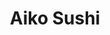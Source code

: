 ---
layout: place
title: Aiko Sushi
permalink: /california/rancho-cordova/aiko-sushi.html
stateAbbr: CA
stateName: California
cityName: Rancho Cordova
seo:
  type: restaurant
  links: null
place_id: ChIJieYbxL7dmoARGA1JGihv9QI
photos:
  - name: >-
      places/ChIJieYbxL7dmoARGA1JGihv9QI/photos/AeeoHcJTyMgVz-CHw2DQ4PeR6aJLc3y7JakLDEu32GrR9KV2qn-ubbqLecyaKmAidpg_zLC_IphOXWyxx0GzYdGyXRGPL9gwaA1XaUjAqJi1XtYEst322lTl6rql_y8ml3fLS7Ub2Z7C1y9zz3Cvdh5UBJsuu9QzqipLg204tmWXcjwfCNY-fsm8ReBVzyP9BpPLa77s8mBXpvqeXr1cQuMaV26cjxWiJTS6vo85oV-VzHnsB8Y8tOCasnvs4gc0d0VzUAsdqGQFqugoT-G61tSfxOXQMO1gC8TSUsTRlJkIMr1rwQ
    widthPx: 3024
    heightPx: 4032
    authorAttributions:
      - displayName: Aiko Sushi
        uri: https://maps.google.com/maps/contrib/111884784104069995180
        photoUri: >-
          https://lh3.googleusercontent.com/a/ACg8ocK_c4goTiC6Evjazoos0LMYxvNhanaBHPoVeAjumwqlki6Qzg=s100-p-k-no-mo
    flagContentUri: >-
      https://www.google.com/local/imagery/report/?cb_client=maps_api_places.places_api&image_key=!1e10!2sAF1QipNop3QuygeNxmoB5Th1XJXkRPzTe60XfVvLkeiy&hl=en-US
    googleMapsUri: >-
      https://www.google.com/maps/place//data=!3m4!1e2!3m2!1sAF1QipNop3QuygeNxmoB5Th1XJXkRPzTe60XfVvLkeiy!2e10!4m2!3m1!1s0x809addbec41be689:0x2f56f281a490d18
  - name: >-
      places/ChIJieYbxL7dmoARGA1JGihv9QI/photos/AeeoHcKZaHa4S2vJr_JD5VNg4HOJoMyiuI-vrQwEgZHG5eL-zZ7v9c-V9Vz6aF61ElJ-lu4Ol3tVjv1KReOdiCRWbhkkBGTcPnhHDUW8JRdxVhnIXqKJUPJUR6g4ppKpu5uEH5VQAJhcRNRhwZ01AQxlJuWYtb5PavNXIag-oLc1qxPe67-jIhi56GOzIIRFsZ2cAhyAkqZa3AKTM6Pg3UjNkN2o-U5Z7N35zSnN3Cymk11vykjpB0HpdBw0nmOC-efg62nCXMNjf33mpZNhMEyK-GPcvRbcXpnnDm42VOLafdrdMuMesnMazGlAC3L5ezGZ0mRWi12X_9uhe1wWfT4Y8v3a2pyoXTlEQEPyXxA1P82X5Sdb90UqRfi8FMgMkBp0ZcGKkcoQoSVljPHAe8wyWWkepCmrdjNjFYkJVj_wTWL70HxN
    widthPx: 3897
    heightPx: 1942
    authorAttributions:
      - displayName: Lisa Fong Gierek
        uri: https://maps.google.com/maps/contrib/111468135841369877195
        photoUri: >-
          https://lh3.googleusercontent.com/a-/ALV-UjW5UwysS_4L_UXC3vC9FCe2pXTRd09Ke6f8rDHpprDj9FxR-k_2=s100-p-k-no-mo
    flagContentUri: >-
      https://www.google.com/local/imagery/report/?cb_client=maps_api_places.places_api&image_key=!1e10!2sCIHM0ogKEICAgICB97CqlQE&hl=en-US
    googleMapsUri: >-
      https://www.google.com/maps/place//data=!3m4!1e2!3m2!1sCIHM0ogKEICAgICB97CqlQE!2e10!4m2!3m1!1s0x809addbec41be689:0x2f56f281a490d18
  - name: >-
      places/ChIJieYbxL7dmoARGA1JGihv9QI/photos/AeeoHcITt4EL4YYDVT_OxFblgsuxtjo0JINKuAGnpatbB6gub_D-tUPV0Bt2oNke_9FSS-X3tthfCtEaLwTcxEc3mD-6qhZOOpZd1la5REUaUSJnSPqoDPjbCtSOXXNPEFCxWspk4fqbmLyCDvJUsPb3DFD5F1l_vRAynern6fzXPnZ-qtmmcasF6zD1zcL_R7Lkr5TzhmOB2q-Dbb2I4X1iiqv_F35zbCpSQ9mYsARSVHtnHybAb_eZGpLgn1P1MN_RZHKOxLUjo2uA1w8ODLEFigJwbY1_bJaQNyNo7fT_E3A8ZBb4kcmoRTt2EHNaaaPQazO83E4I9DEtj-LB0ILOk0Snv36Vi7SbpTHjTa0tqW0VZOKer0KNx9J3Pqh4QHC-6VVuOnlWPQolCiGNJhEX0_haSf6_BCjd75HwN0hHINJlZHCq
    widthPx: 4030
    heightPx: 3022
    authorAttributions:
      - displayName: Lada Shchekleina
        uri: https://maps.google.com/maps/contrib/117057305159773565801
        photoUri: >-
          https://lh3.googleusercontent.com/a-/ALV-UjXZfDBDyjDeV4Vn_5EoFRUWR-BV3fZfDoUHavQv9FFu_nzn0BvfZA=s100-p-k-no-mo
    flagContentUri: >-
      https://www.google.com/local/imagery/report/?cb_client=maps_api_places.places_api&image_key=!1e10!2sCIHM0ogKEICAgMCoqNK08wE&hl=en-US
    googleMapsUri: >-
      https://www.google.com/maps/place//data=!3m4!1e2!3m2!1sCIHM0ogKEICAgMCoqNK08wE!2e10!4m2!3m1!1s0x809addbec41be689:0x2f56f281a490d18
  - name: >-
      places/ChIJieYbxL7dmoARGA1JGihv9QI/photos/AeeoHcIcpLRVVv32c-S6HVPc6gTcYcD6l7BtRTFnTzNQS1PgHhKL71kKSxmu3CbfZRuviP5rUSwZvk0U4toFtFLM9OfP5A8q1FkajzfopuJXEELiqqujDLw6MWWjp--CFCuohTryRBCVtz17ZBNkIKh0P7cVCWUXlp9WIjkX6n8NJvYFBY1FC5GXm5_6SY8lgtdDx_Xv8UfxQt4ZzR2Ucet1O1tAdgcrbkLHt5ZgqOUk9IkQIvnEqq1S_MKA4UFmXgtKyQEnulDK6AKjqeA7pIW5Kk7ojqZen9Jzi0v4o89ggUvMuT2z9DxSv8eExFkILy84QoE2MfttBRxkAZR-CSWiTDSBAfG6GxdPUu4nCQYWZYGyQjgh-Nr_g_C-tobXGF4nBWcxxg-FUJPA8yyfDILz4tZVGTLB-MCSfXaqxbvRpFAMgyZH
    widthPx: 3462
    heightPx: 2485
    authorAttributions:
      - displayName: Kelly Soulies
        uri: https://maps.google.com/maps/contrib/110447183849032915392
        photoUri: >-
          https://lh3.googleusercontent.com/a/ACg8ocLAvwlv0gE2W3KoEJo3v9WKGSvloldrb0JjKIGJCEZhL9UL0A=s100-p-k-no-mo
    flagContentUri: >-
      https://www.google.com/local/imagery/report/?cb_client=maps_api_places.places_api&image_key=!1e10!2sCIHM0ogKEICAgIDj_bXB0AE&hl=en-US
    googleMapsUri: >-
      https://www.google.com/maps/place//data=!3m4!1e2!3m2!1sCIHM0ogKEICAgIDj_bXB0AE!2e10!4m2!3m1!1s0x809addbec41be689:0x2f56f281a490d18
  - name: >-
      places/ChIJieYbxL7dmoARGA1JGihv9QI/photos/AeeoHcKN7kkRBR7uKkzfxKktgtCorKfROzMTwxp4nftPjAiXVVGA_Gks7tGRRBDQR6weOXJ5di7SYb4G6zORRozRSUQLzrhviYZv8r7RgLUjlcEZjOLzCxW9u2j18VhJ_PTt1WE7Hw-tU8YRWoSgZ4ed4z5qShXCrD6bbWHVCo1tNzgL21MK4PUUfOM40Sdxc1CdZ_xgUTJLFxEV2-nmDC0ro3Mh6w8iGDSwc8_Xy0WM8dXnToFpuYeeYBOGxuRB2NhdqbCU7mEfxrkw6p80uY5fZOmxvazBfTdUommPgoIriaFK5FC8VBhf33IcmcmO9NPK2g_F48C7kIIe4ZphWlKVy0dQL_BgMm59LG-KLWKK2ieT4a1p9LtRrF6D2V5Z1O_mDdz24N_qOD1_Y3Rqv6Yi_h-VQFNbUguCzGxld2MQwh4zRQ
    widthPx: 3024
    heightPx: 4032
    authorAttributions:
      - displayName: Danielle VanderVeen
        uri: https://maps.google.com/maps/contrib/110931676253773916088
        photoUri: >-
          https://lh3.googleusercontent.com/a/ACg8ocIoxt9fK_aNzucFtgS1vtb3TDodouqkFU7Lg18w1r6LtGD4ew=s100-p-k-no-mo
    flagContentUri: >-
      https://www.google.com/local/imagery/report/?cb_client=maps_api_places.places_api&image_key=!1e10!2sCIHM0ogKEICAgID7yZGMTw&hl=en-US
    googleMapsUri: >-
      https://www.google.com/maps/place//data=!3m4!1e2!3m2!1sCIHM0ogKEICAgID7yZGMTw!2e10!4m2!3m1!1s0x809addbec41be689:0x2f56f281a490d18
  - name: >-
      places/ChIJieYbxL7dmoARGA1JGihv9QI/photos/AeeoHcIKsVjHoYIf_FqMmAnqzCQ-Ddo943Atuemb9X2LSTR4MH3JR0DOGMRlhUwiEcF4C_DqvczktZTN1VwyBiUlsyyZ3H5VF5xzx_6op6WZh28ByajsezH-kpwUpQqhBYzsS-6BpIpkMe0PaNjVLNrXk247EIhrRlMn0dG8n9MIZXR0tU-nb1jTaMxWcWzUBnPD3cmUY72iYkRaWA4xiV4Rp1vqdo1eFLWVu5X_pjsmj1m98e1h2fdFJrMnPE1XZI-5Q6Q4yGjVEmxZ9IxAYb1v0MV8InQimkdT0XbvE8qsDVMbDcL76-skJPfYnipB-9xmsbj50QWZdObfc5j8HF3BBGTqUIbkVjxbXAzN-PqVjdPsQlrFr5oMZMnXoNYkVrIxcXm8gjQideOUBYxaOwXs1Oq2oeFm78Wnt1dBedQED62mxw
    widthPx: 3024
    heightPx: 4032
    authorAttributions:
      - displayName: Michael W.
        uri: https://maps.google.com/maps/contrib/100650347987392581241
        photoUri: >-
          https://lh3.googleusercontent.com/a-/ALV-UjUChZ-TZB0XTqluQ04MhZVE30j1vJjSFjFoQDmM7KyrG7uTIX4q=s100-p-k-no-mo
    flagContentUri: >-
      https://www.google.com/local/imagery/report/?cb_client=maps_api_places.places_api&image_key=!1e10!2sCIHM0ogKEICAgIDPl6SYNg&hl=en-US
    googleMapsUri: >-
      https://www.google.com/maps/place//data=!3m4!1e2!3m2!1sCIHM0ogKEICAgIDPl6SYNg!2e10!4m2!3m1!1s0x809addbec41be689:0x2f56f281a490d18
  - name: >-
      places/ChIJieYbxL7dmoARGA1JGihv9QI/photos/AeeoHcIXC9xjv-1CUrkw82-NLNO9-JjfK1A_YtP21m2m3cAYW5jqE5lnQkWp7QhTvIQHI8q72Sm73CwAIU0a2NItnS9NXt3k2eWOcT9LNy_VeOdNngOWsGNoZI9yJ2UF39x3lHjH0qn-Nx-teoiE6BvYH0NM1vBfyxg-ZdBniwjZm3tAVnJ4UbuRXQIp64PSMJoE4HHzQxpPjoJeYGbanW5nlkjDzCa7pyJT0KP4NpbT2Sgj4c_EIqw8l6dMl5adEagelTuCEg0RRC22QysPAH0m7V-C92DOU_F2BI7-JL1dcd4qd4hg6zHWHlxM5y0nYML0JhIcBs2ls7kSz67B2yv6ogs6VCv0rI31DhW879cMwRF3cfe5rbp2DdBLfW5FwLAbhkXyf0z_FJMfx-jwCqbWbSdtmMCnwHapdZyPY1R_RQrqejDc
    widthPx: 1080
    heightPx: 981
    authorAttributions:
      - displayName: Ashley Tunnell
        uri: https://maps.google.com/maps/contrib/115688235440143436251
        photoUri: >-
          https://lh3.googleusercontent.com/a/ACg8ocID0kj4fqX0olFSFIzo7I04x1CF866bzL-c4yEp2PYYARhMYg=s100-p-k-no-mo
    flagContentUri: >-
      https://www.google.com/local/imagery/report/?cb_client=maps_api_places.places_api&image_key=!1e10!2sCIHM0ogKEICAgIDWiP3PmAE&hl=en-US
    googleMapsUri: >-
      https://www.google.com/maps/place//data=!3m4!1e2!3m2!1sCIHM0ogKEICAgIDWiP3PmAE!2e10!4m2!3m1!1s0x809addbec41be689:0x2f56f281a490d18
  - name: >-
      places/ChIJieYbxL7dmoARGA1JGihv9QI/photos/AeeoHcLPX9yD-UfUTD5onY0Jf03FYr69wcarRQahckPpwHpRK01IJwp9XuCbzb3T5Xof-BjzdMGpZ-VxCbajPKaoIWLQMRZPnsxIIr9rg0zWoSVVGPMkIXiiNM79_tZ3atz6nm5h5w0FCmkEJFdB2GAiB7cVxlnbdRNs_6Pm6Cg4AbPA8WMKuGsk8H7bXMuz51sStRU3QS_kTSP6fQCkBENMiVbM_6i7QZZcNmJ0r_pvVLq5ozoyqyUTkV0pUEHcHQvtrJ_rV9Jnf1ousIU9TUQiwpFG-MfUUUuHac05gpzJ4SLninvL1WOwokj2xJVYzw0OR_NTlwzdhDJvTfL6t7btihPwSChAdJxDjH98qZzzn-R5HA9dUTBTiMM34lNA8lpxpyD0JtosEI5XMxSRhcJ1VYwOrkZHmLfGZrM-EIVOqAlS9g
    widthPx: 2886
    heightPx: 3848
    authorAttributions:
      - displayName: Michael W.
        uri: https://maps.google.com/maps/contrib/100650347987392581241
        photoUri: >-
          https://lh3.googleusercontent.com/a-/ALV-UjUChZ-TZB0XTqluQ04MhZVE30j1vJjSFjFoQDmM7KyrG7uTIX4q=s100-p-k-no-mo
    flagContentUri: >-
      https://www.google.com/local/imagery/report/?cb_client=maps_api_places.places_api&image_key=!1e10!2sCIHM0ogKEICAgIDPl6SYdg&hl=en-US
    googleMapsUri: >-
      https://www.google.com/maps/place//data=!3m4!1e2!3m2!1sCIHM0ogKEICAgIDPl6SYdg!2e10!4m2!3m1!1s0x809addbec41be689:0x2f56f281a490d18
  - name: >-
      places/ChIJieYbxL7dmoARGA1JGihv9QI/photos/AeeoHcLW5DtjX_DyCUlI1yF6psh4k1GdpLpeq-JfmVcB0s1xahnqDLk0JxOlsusOxmuCReJY15AhgKfm1jgG1vUbAN5uEmNpvhJJjtoz5A4TUTl0wFfCxCj5wFxYcZ-OaNH7qdo7zh8TY7MEDHOaqBQ2KWA6m8rGwjPxkEOEF9bx5hfPJJupy_WpvRT0znoTUZ_0TfNVEbQ_lFIIQCuj3CJ6dLx2vS_T9lpGFLEeow_JJ5EIjHcFjtFse4l8wja6_p3CqodwjUb8C2OHDfLRtqpnvjF34P1HUg8vnKFvcveIpY-xPlXdXQHZxTHMJtCECf20zjCcexRrOL8_fj3Os5vxuTo0_eHm30yFbdHqHN3yQ2SswygwoQ_IsBXAsyLOl87lKfPutbLg-ZaH3eVKu5UIt6LcPNJRSPOMzm6xuznCfWpZdw
    widthPx: 4800
    heightPx: 3600
    authorAttributions:
      - displayName: Rita Ozeruga
        uri: https://maps.google.com/maps/contrib/107409351795831589350
        photoUri: >-
          https://lh3.googleusercontent.com/a/ACg8ocK_jHwMjH-Zd4jTmopBg-Tg8dYjr8XBUX7yswIGPBc-OhVMDQ=s100-p-k-no-mo
    flagContentUri: >-
      https://www.google.com/local/imagery/report/?cb_client=maps_api_places.places_api&image_key=!1e10!2sCIHM0ogKEICAgIDng4qmNQ&hl=en-US
    googleMapsUri: >-
      https://www.google.com/maps/place//data=!3m4!1e2!3m2!1sCIHM0ogKEICAgIDng4qmNQ!2e10!4m2!3m1!1s0x809addbec41be689:0x2f56f281a490d18
  - name: >-
      places/ChIJieYbxL7dmoARGA1JGihv9QI/photos/AeeoHcLBKn33Gk-16EGxsldTVRGIcN2n2pHk2b0PtuOvMvl2T-HO22hayX4v-QJePkVOEeFgjDsD1_aZW-nwkgdGR0XHwJjn5mchRmVHNk52AH6gQQKdoI6dWDV7mVaHyUndsEa9BwPB0FjqCyZTn78KpAwyx7WZc5ucA1Kgo_dbp4Cr5eQaNJ0R2DG_DzEOgmmiiq1QH3UkM6EXq_RDg4Zf8TZDL2iZyq8mDe6ocUcd1a7s4kTxkKSLWjAqsWeazqnM0AmBNTpEDsjFycfbQw79ERvb6ac6vm4vubCVkjnGIH2j1EdImLpXSWSdz61s8Z202QDAuRoZ57bN-Bv_FDtL3bpcuqdkgBvkFEQXHqXjv60oIvUJoaSoP62HfBvMEFMToYc1BgdbkrIvrBZ32sc3Nv3vgSD9Wh0JKKKL4ski7UEm5_g
    widthPx: 4032
    heightPx: 3024
    authorAttributions:
      - displayName: Katie kline
        uri: https://maps.google.com/maps/contrib/105526401404883081361
        photoUri: >-
          https://lh3.googleusercontent.com/a/ACg8ocIYVWSowh8O2Uwqvt3ZgvJi2l9A6GgwtKhtIhit3yGWbfTLEQ=s100-p-k-no-mo
    flagContentUri: >-
      https://www.google.com/local/imagery/report/?cb_client=maps_api_places.places_api&image_key=!1e10!2sCIHM0ogKEICAgIDK0O7wiwE&hl=en-US
    googleMapsUri: >-
      https://www.google.com/maps/place//data=!3m4!1e2!3m2!1sCIHM0ogKEICAgIDK0O7wiwE!2e10!4m2!3m1!1s0x809addbec41be689:0x2f56f281a490d18
address: 2252 Sunrise Blvd, Rancho Cordova, CA 95670, USA
street: 2252 Sunrise Blvd
city: Rancho Cordova
state: CA
zip: '95670'
country: USA
neighborhood: null
latitude: '38.620402'
longitude: '-121.268882'
accessibility_options:
  wheelchairAccessibleParking: true
  wheelchairAccessibleEntrance: true
  wheelchairAccessibleRestroom: true
  wheelchairAccessibleSeating: true
business_status: OPERATIONAL
name: Aiko Sushi
google_maps_links:
  directionsUri: >-
    https://www.google.com/maps/dir//''/data=!4m7!4m6!1m1!4e2!1m2!1m1!1s0x809addbec41be689:0x2f56f281a490d18!3e0
  placeUri: https://maps.google.com/?cid=213198775400336664
  writeAReviewUri: >-
    https://www.google.com/maps/place//data=!4m3!3m2!1s0x809addbec41be689:0x2f56f281a490d18!12e1
  reviewsUri: >-
    https://www.google.com/maps/place//data=!4m4!3m3!1s0x809addbec41be689:0x2f56f281a490d18!9m1!1b1
  photosUri: >-
    https://www.google.com/maps/place//data=!4m3!3m2!1s0x809addbec41be689:0x2f56f281a490d18!10e5
primary_type: Sushi Restaurant
opening_hours:
  regular: null
  current: null
secondary_opening_hours:
  regular:
    weekdayDescriptions: null
    type: null
  current:
    weekdayDescriptions: null
    type: null
phone: null
price_level: null
price_range: null
rating: null
rating_count: 0
website: null
description: >-
  Discover Aiko Sushi in Rancho Cordova, CA$$$Aiko Sushi in Rancho Cordova, CA,
  delights diners with a blend of traditional and modern Japanese flavors,
  featuring fresh sashimi and inventive sushi rolls that showcase culinary
  creativity. The casual atmosphere makes it an ideal spot for those seeking
  top-rated sushi near me, with a menu that highlights high-quality ingredients
  and thoughtful presentations. Accessibility features like wheelchair-friendly
  parking and entrances add to the welcoming vibe, ensuring everyone can enjoy a
  comfortable meal. Whether you're exploring sushi restaurants in the area or
  craving Japanese-inspired dishes, this spot stands out for its balance of
  authenticity and innovation in every bite.
generative_summary: >-
  Discover Aiko Sushi in Rancho Cordova, CA$$$Aiko Sushi in Rancho Cordova, CA,
  delights diners with a blend of traditional and modern Japanese flavors,
  featuring fresh sashimi and inventive sushi rolls that showcase culinary
  creativity. The casual atmosphere makes it an ideal spot for those seeking
  top-rated sushi near me, with a menu that highlights high-quality ingredients
  and thoughtful presentations. Accessibility features like wheelchair-friendly
  parking and entrances add to the welcoming vibe, ensuring everyone can enjoy a
  comfortable meal. Whether you're exploring sushi restaurants in the area or
  craving Japanese-inspired dishes, this spot stands out for its balance of
  authenticity and innovation in every bite.
generative_disclosure: Summarized by AI using the Grok-3-Mini model.
reviews: null
review_summary: >-
  What Visitors Are Buzzing About$$$Folks around town rave about the tasty sushi
  rolls and fresh sashimi at this spot, with popular options like creative
  twists on classics that keep things exciting and flavorful. Many appreciate
  the friendly service and laid-back setting that make every visit feel relaxed
  and enjoyable, all while keeping prices reasonable for a satisfying meal. It's
  often noted for its inviting atmosphere that pairs well with the fresh
  ingredients, making it a go-to for anyone hunting for the best sushi near me.
  Overall, the consensus leans positive, with highlights on the attention to
  detail that elevates the experience without breaking the bank. If you're in
  the mood for quality Japanese fare, this place delivers a solid, feel-good
  dining option that doesn't disappoint.
review_disclosure: Summarized by AI using the Grok-3-Mini model.
parking_options: null
payment_options: null
allow_dogs: null
curbside_pickup: null
delivery: null
dine_in: null
good_for_children: null
good_for_groups: null
good_for_sports: null
live_music: null
menu_for_children: null
outdoor_seating: null
reservable: null
restroom: null
serves_beer: null
serves_breakfast: null
serves_brunch: null
serves_cocktails: null
serves_coffee: null
serves_dinner: null
serves_dessert: null
serves_lunch: null
serves_vegetarian_food: null
serves_wine: null
takeout: null
update_category: pro
places_description: null

---